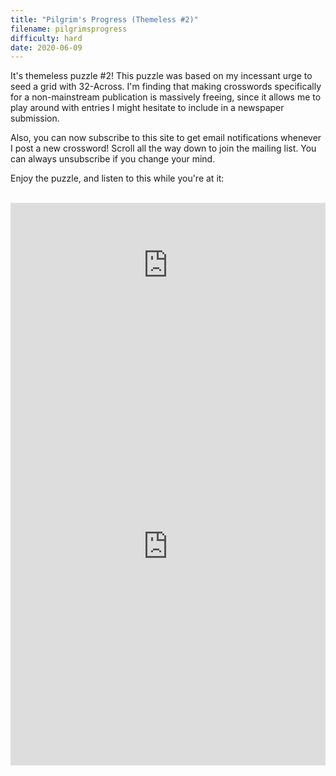 ```yaml
---
title: "Pilgrim's Progress (Themeless #2)"
filename: pilgrimsprogress
difficulty: hard
date: 2020-06-09
---
```


It's themeless puzzle #2! This puzzle was based on my incessant urge to seed a grid with 32-Across. I'm finding that making crosswords specifically for a non-mainstream publication is massively freeing, since it allows me to play around with entries I might hesitate to include in a newspaper submission.

Also, you can now subscribe to this site to get email notifications whenever I post a new crossword! Scroll all the way down to join the mailing list. You can always unsubscribe if you change your mind.

Enjoy the puzzle, and listen to this while you're at it:<br/><br/>

<iframe width="100%" height="200" src="https://www.youtube.com/embed/l21VXyf8pSw" frameborder="0" allow="accelerometer; autoplay; encrypted-media; gyroscope; picture-in-picture" allowfullscreen></iframe><br/>

<iframe height="700" width="100%" allowfullscreen="true" style="border:none;width: 100% !important;position: static;display: block !important;margin: 0 !important;"  name="80a395d458cc73db445abfa4d939b092b4a474d001c5431bf80bbf61485a14ea" src="https://amuselabs.com/pmm/crossword?id=fbcc6198&set=80a395d458cc73db445abfa4d939b092b4a474d001c5431bf80bbf61485a14ea&embed=1&compact=1&maxCols=1"></iframe>